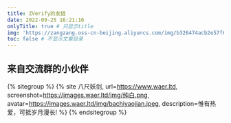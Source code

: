 ```yaml
---
title: ZVerify的友链
date: 2022-09-25 16:21:16
onlyTitle: true # 只显示title
img: 'https://zangzang.oss-cn-beijing.aliyuncs.com/img/b326474acb2e57f6b5dedf7fddf403a0.jpg' # 该文章图片，可以是本地目录下图片也可以是http://xxx图片
toc: false # 不显示文章目录
---
```


## 来自交流群的小伙伴
{% sitegroup %}
{% site 八尺妖剑, 
                 url=https://www.waer.ltd, 
                 screenshot=https://images.waer.ltd/img/纯白.png, 
                 avatar=https://images.waer.ltd/img/bachiyaojian.jpeg, 
                 description=惟有热爱，可抵岁月漫长! %}
{% endsitegroup %}
